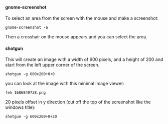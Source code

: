 #### gnome-screenshot

To select an area from the screen with the mouse and make a screenshot:
```
gnome-screenshot -a
```
Then a crosshair on the mouse appears and you can select the area.

#### shotgun

This will create an image with a width of 600 pixels, and a height of 200 and start from the left upper corner of the screen.
```
shotgun -g 600x200+0+0
```

you can look at the image with this minimal image viewer:
```
feh 1686849738.png
```

20 pixels offset in y direction (cut off the top of the screenshot like the windows title):
```
shotgun -g 600x200+0+20
```

